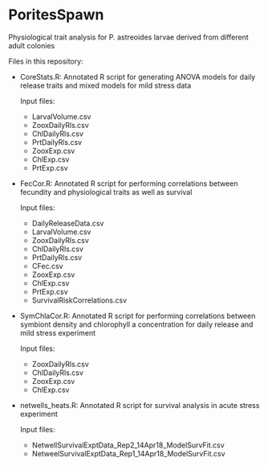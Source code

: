 # PoritesSpawn
Physiological trait analysis for P. astreoides larvae derived from different adult colonies

Files in this repository:

- CoreStats.R: Annotated R script for generating ANOVA models for daily release traits and mixed models for mild stress data

    Input files: 
    - LarvalVolume.csv
    - ZooxDailyRls.csv
    - ChlDailyRls.csv
    - PrtDailyRls.csv
    - ZooxExp.csv
    - ChlExp.csv
    - PrtExp.csv
                 
- FecCor.R: Annotated R script for performing correlations between fecundity and physiological traits as well as survival

    Input files: 
    - DailyReleaseData.csv
    - LarvalVolume.csv
    - ZooxDailyRls.csv
    - ChlDailyRls.csv
    - PrtDailyRls.csv
    - CFec.csv
    - ZooxExp.csv
    - ChlExp.csv
    - PrtExp.csv
    - SurvivalRiskCorrelations.csv
                 
- SymChlaCor.R: Annotated R script for performing correlations between symbiont density and chlorophyll a concentration for daily release and mild stress experiment

    Input files:
    - ZooxDailyRls.csv
    - ChlDailyRls.csv
    - ZooxExp.csv
    - ChlExp.csv

- netwells_heats.R: Annotated R script for survival analysis in acute stress experiment

    Input files:
    - NetwellSurvivalExptData_Rep2_14Apr18_ModelSurvFit.csv
    - NetweelSurvivalExptData_Rep1_14Apr18_ModelSurvFit.csv
